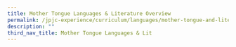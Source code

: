 ```yaml
---
title: Mother Tongue Languages & Literature Overview
permalink: /jpjc-experience/curriculum/languages/mother-tongue-and-literature/
description: ""
third_nav_title: Mother Tongue Languages & Lit
---
```

